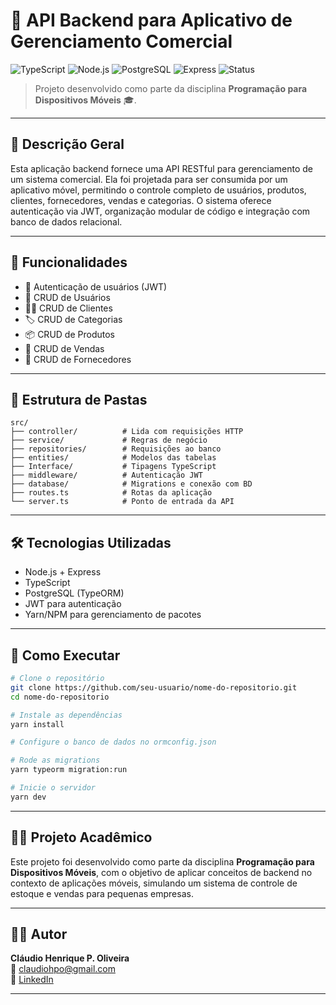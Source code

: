 
# 📱 API Backend para Aplicativo de Gerenciamento Comercial

![TypeScript](https://img.shields.io/badge/TypeScript-3178C6?style=for-the-badge&logo=typescript&logoColor=white)
![Node.js](https://img.shields.io/badge/Node.js-339933?style=for-the-badge&logo=nodedotjs&logoColor=white)
![PostgreSQL](https://img.shields.io/badge/PostgreSQL-4169E1?style=for-the-badge&logo=postgresql&logoColor=white)
![Express](https://img.shields.io/badge/Express.js-000000?style=for-the-badge&logo=express&logoColor=white)
![Status](https://img.shields.io/badge/status-em%20desenvolvimento-yellow?style=for-the-badge)

> Projeto desenvolvido como parte da disciplina **Programação para Dispositivos Móveis** 🎓.

---

## 🧾 Descrição Geral

Esta aplicação backend fornece uma API RESTful para gerenciamento de um sistema comercial. Ela foi projetada para ser consumida por um aplicativo móvel, permitindo o controle completo de usuários, produtos, clientes, fornecedores, vendas e categorias. O sistema oferece autenticação via JWT, organização modular de código e integração com banco de dados relacional.

---

## 🧩 Funcionalidades

- 🔐 Autenticação de usuários (JWT)
- 👤 CRUD de Usuários
- 🧍‍♂️ CRUD de Clientes
- 🏷️ CRUD de Categorias
- 📦 CRUD de Produtos
- 🧾 CRUD de Vendas
- 🚚 CRUD de Fornecedores

---

## 📁 Estrutura de Pastas

```
src/
├── controller/          # Lida com requisições HTTP
├── service/             # Regras de negócio
├── repositories/        # Requisições ao banco
├── entities/            # Modelos das tabelas
├── Interface/           # Tipagens TypeScript
├── middleware/          # Autenticação JWT
├── database/            # Migrations e conexão com BD
├── routes.ts            # Rotas da aplicação
└── server.ts            # Ponto de entrada da API
```

---

## 🛠️ Tecnologias Utilizadas

- Node.js + Express
- TypeScript
- PostgreSQL (TypeORM)
- JWT para autenticação
- Yarn/NPM para gerenciamento de pacotes

---

## 🧪 Como Executar

```bash
# Clone o repositório
git clone https://github.com/seu-usuario/nome-do-repositorio.git
cd nome-do-repositorio

# Instale as dependências
yarn install

# Configure o banco de dados no ormconfig.json

# Rode as migrations
yarn typeorm migration:run

# Inicie o servidor
yarn dev
```

---

## 🧑‍🏫 Projeto Acadêmico

Este projeto foi desenvolvido como parte da disciplina **Programação para Dispositivos Móveis**, com o objetivo de aplicar conceitos de backend no contexto de aplicações móveis, simulando um sistema de controle de estoque e vendas para pequenas empresas.

---

## 👨‍💻 Autor

**Cláudio Henrique P. Oliveira**  
📧 claudiohpo@gmail.com  
🔗 [LinkedIn](https://www.linkedin.com/in/claudiohpo/)

---

